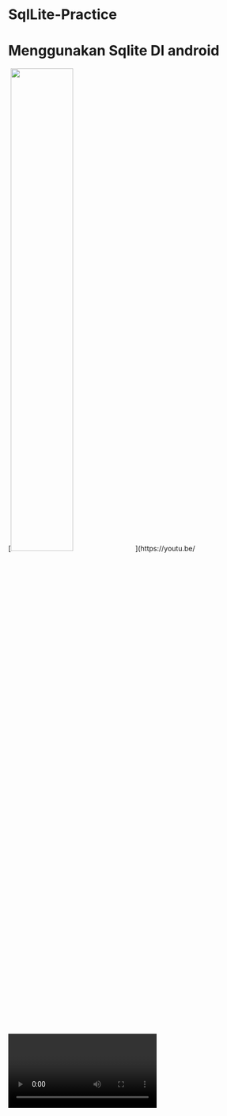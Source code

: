 # SqlLite-Practice
<h1>Menggunakan Sqlite DI android</h1>  
[<img src="https://img.youtube.com/vi/<VIDEO ID>/maxresdefault.jpg" width="50%">](https://youtu.be/<VIDEO ID>)
